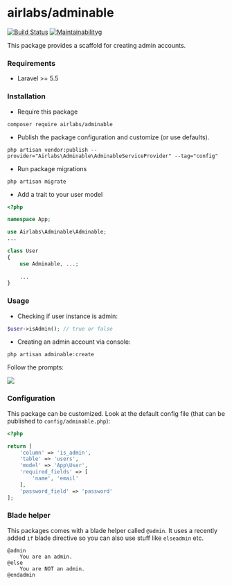 # airlabs/adminable

[![Build Status](https://travis-ci.org/airlabspl/adminable.svg?branch=master)](https://travis-ci.org/airlabspl/adminable)
[![Maintainability](https://api.codeclimate.com/v1/badges/da99d4fa9f578f41c137/maintainability)](https://codeclimate.com/github/airlabspl/adminable/maintainability)g

This package provides a scaffold for creating admin accounts.

### Requirements

* Laravel >= 5.5

### Installation

* Require this package

```
composer require airlabs/adminable
```

* Publish the package configuration and customize (or use defaults).

```
php artisan vendor:publish --provider="Airlabs\Adminable\AdminableServiceProvider" --tag="config"
```

*  Run package migrations

```
php artisan migrate
```

* Add a trait to your user model

```php
<?php

namespace App;

use Airlabs\Adminable\Adminable;
...

class User
{
    use Adminable, ...;
    
    ...
}
```

### Usage

* Checking if user instance is admin:

```php
$user->isAdmin(); // true or false
```

* Creating an admin account via console:

``` 
php artisan adminable:create
```

Follow the prompts:

![](https://gitlab.com/airlabs/admin/uploads/998fffabba1a5859a1e2bc6ff4c606dd/Zrzut_ekranu_2017-10-31_o_22.00.21.png)

### Configuration

This package can be customized. Look at the default config file (that can be published to `config/adminable.php`):

```php
<?php

return [
    'column' => 'is_admin',
    'table' => 'users',
    'model' => 'App\User',
    'required_fields' => [
        'name', 'email'
    ],
    'password_field' => 'password'
];
```

### Blade helper

This packages comes with a blade helper called `@admin`. It uses a recently added `if` blade directive so you can also use stuff like `elseadmin` etc.

```blade
@admin
    You are an admin.
@else
    You are NOT an admin.
@endadmin
```
